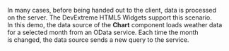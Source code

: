 In&nbsp;many cases, before being handed out to&nbsp;the client, data is&nbsp;processed on&nbsp;the server. The DevExtreme HTML5 Widgets support this scenario. In&nbsp;this demo, the data source of&nbsp;the **Chart** component loads weather data for a&nbsp;selected month from an&nbsp;OData service. Each time the month is&nbsp;changed, the data source sends a&nbsp;new query to&nbsp;the service.